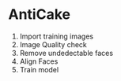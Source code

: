 # AntiCake

1. Import training images
2. Image Quality check
3. Remove undedectable faces
4. Align Faces
5. Train model
